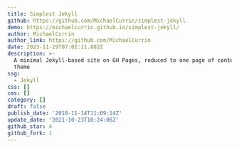 ```yaml
---
title: Simplest Jekyll
github: https://github.com/MichaelCurrin/simplest-jekyll
demo: https://michaelcurrin.github.io/simplest-jekyll/
author: MichaelCurrin
author_link: https://github.com/MichaelCurrin
date: 2023-11-29T07:02:11.802Z
description: >-
  A minimal Jekyll-based site on GH Pages, reduced to one page of content with a
  theme
ssg:
  - Jekyll
css: []
cms: []
category: []
draft: false
publish_date: '2018-11-14T11:09:14Z'
update_date: '2021-10-23T10:24:06Z'
github_star: 4
github_fork: 1
---
```

